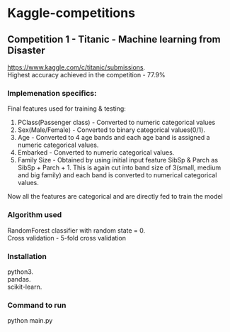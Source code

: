 # Kaggle-competitions

## Competition 1 - Titanic - Machine learning from Disaster
https://www.kaggle.com/c/titanic/submissions.  
Highest accuracy achieved in the competition - 77.9%

### Implemenation specifics:
Final features used for training & testing:    
1) PClass(Passenger class) - Converted to numeric categorical values  
2) Sex(Male/Female) - Converted to binary categorical values(0/1).  
3) Age - Converted to 4 age bands and each age band is assigned a numeric categorical values.  
4) Embarked - Converted to numeric categorical values.  
5) Family Size - Obtained by using initial input feature SibSp & Parch as SibSp + Parch + 1. This is again cut into band size of 3(small, medium and big family) and 
each band is converted to numerical categorical values.  

Now all the features are categorical and are directly fed to train the model

### Algorithm used
RandomForest classifier with random state = 0.  
Cross validation - 5-fold cross validation

### Installation
python3.  
pandas.  
scikit-learn.  

### Command to run

python main.py
